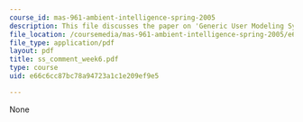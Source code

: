```yaml
---
course_id: mas-961-ambient-intelligence-spring-2005
description: This file discusses the paper on 'Generic User Modeling Systems Link'.
file_location: /coursemedia/mas-961-ambient-intelligence-spring-2005/e66c6cc87bc78a94723a1c1e209ef9e5_ss_comment_week6.pdf
file_type: application/pdf
layout: pdf
title: ss_comment_week6.pdf
type: course
uid: e66c6cc87bc78a94723a1c1e209ef9e5

---
```

None